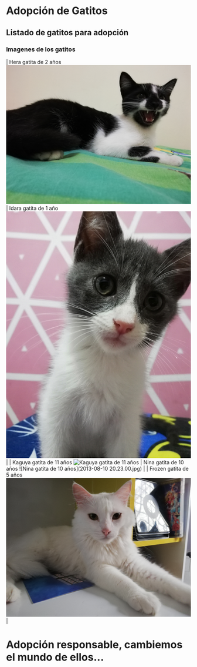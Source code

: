 
# Adopción de Gatitos 

## Listado de gatitos para adopción

### Imagenes de los gatitos


| Hera gatita de 2 años ![Hera gatita de 2 años](IMG_20210425_204426.jpg) | Idara gatita de 1 año ![Idara gatita de 1 año](IMG_20220706_231213.jpg) | 
| Kaguya gatita de 11 años ![Kaguya gatita de 11 años](IMG_20210709_114408.jpg) | Nina gatita de 10 años ![Nina gatita de 10 años](2013-08-10 20.23.00.jpg) | 
| Frozen gatita de 5 años ![Frozen gatita de 5 años](IMG_20210531_111146.jpg)  |


# Adopción responsable, cambiemos el mundo de ellos...
